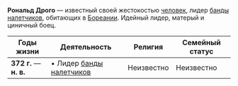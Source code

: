 **Рональд Дрого** — известный своей жестокостью [человек](Люди), лидер [банды налетчиков](Банда%20Рональда%20Дрого), обитающих в [Бореании](Бореания). Идейный лидер, матерый и циничный боец.

| Годы жизни              | Деятельность                                         | Религия    | Семейный статус |
| ----------------------- | ---------------------------------------------------- | ---------- | --------------- |
| **372  г.** — **н. в.** | • Лидер [банды налетчиков](Банда%20Рональда%20Дрого) | Неизвестно | Неизвестно      |
